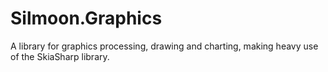 # Silmoon.Graphics

A library for graphics processing, drawing and charting, making heavy use of the SkiaSharp library.